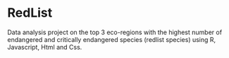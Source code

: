 # RedList
Data analysis project on the top 3 eco-regions with the highest number of endangered and critically endangered species (redlist species) using R, Javascript, Html and Css.
